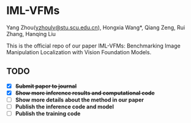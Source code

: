 # IML-VFMs
Yang Zhou(yzhoulv@stu.scu.edu.cn), Hongxia Wang*, Qiang Zeng, Rui Zhang, Hanqing Liu

This is the official repo of our paper IML-VFMs: Benchmarking Image Manipulation Localization with Vision Foundation Models.

## TODO

- [X]  ~~**Submit paper to journal**~~
- [X]  ~~**Show more inference results and computational code**~~
- [ ]  **Show more details about the method in our paper**
- [ ]  **Publish the inference code and model**
- [ ]  **Publish the training code**
